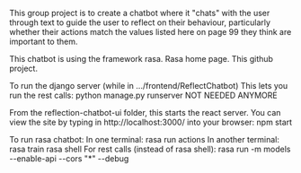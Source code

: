 This group project is to create a chatbot where it "chats" with the user through text to guide the user to reflect on their behaviour, particularly whether their actions match the values listed here on page 99 they think are important to them.

This chatbot is using the framework rasa. Rasa home page. This github project.

To run the django server (while in .../frontend/ReflectChatbot) This lets you run the rest calls: python manage.py runserver NOT NEEDED ANYMORE

From the reflection-chatbot-ui folder, this starts the react server. You can view the site by typing in http://localhost:3000/ into your browser: npm start

To run rasa chatbot: In one terminal: rasa run actions In another terminal: rasa train rasa shell For rest calls (instead of rasa shell): rasa run -m models --enable-api --cors "*" --debug
